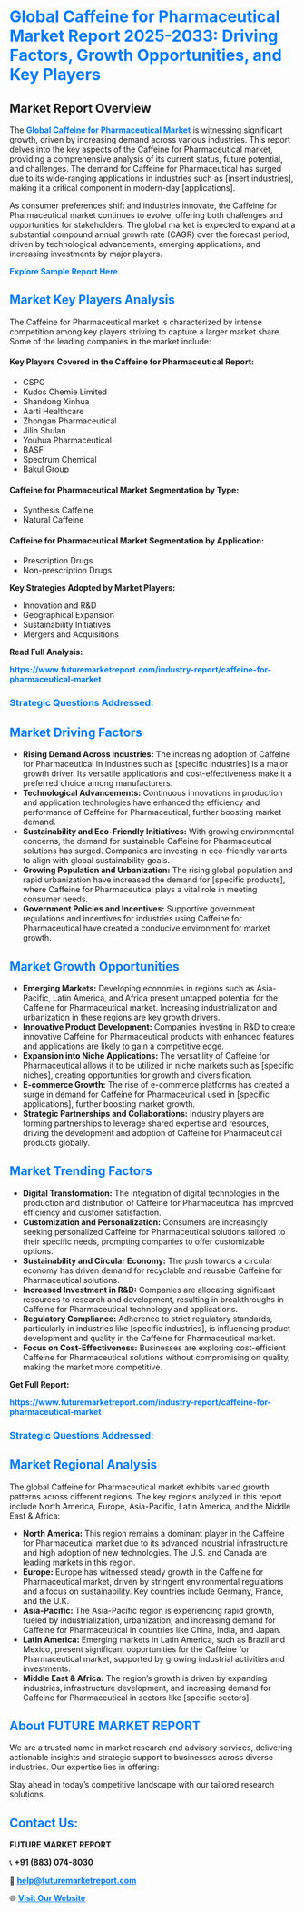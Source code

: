 <h1 style="color: #007BFF;">Global Caffeine for Pharmaceutical Market Report 2025-2033: Driving Factors, Growth Opportunities, and Key Players</h1>

<section id="overview">
<h2>Market Report Overview</h2>
<p>The <a href="https://www.futuremarketreport.com/industry-report/caffeine-for-pharmaceutical-market" style="color: #007BFF; text-decoration: none;"><strong>Global Caffeine for Pharmaceutical Market</strong></a> is witnessing significant growth, driven by increasing demand across various industries. This report delves into the key aspects of the Caffeine for Pharmaceutical market, providing a comprehensive analysis of its current status, future potential, and challenges. The demand for Caffeine for Pharmaceutical has surged due to its wide-ranging applications in industries such as [insert industries], making it a critical component in modern-day [applications].</p>
<p>As consumer preferences shift and industries innovate, the Caffeine for Pharmaceutical market continues to evolve, offering both challenges and opportunities for stakeholders. The global market is expected to expand at a substantial compound annual growth rate (CAGR) over the forecast period, driven by technological advancements, emerging applications, and increasing investments by major players.</p>
</section>

<section id="overview">
<p><a href="https://www.futuremarketreport.com/request-sample/reportId=55645" style="color: #007BFF; text-decoration: none;"><strong>Explore Sample Report Here</strong></a></p>
</section>

<section id="key-players">
<h2 style="color: #007BFF;">Market Key Players Analysis</h2>
<p>The Caffeine for Pharmaceutical market is characterized by intense competition among key players striving to capture a larger market share. Some of the leading companies in the market include:</p>
<h4>Key Players Covered in the Caffeine for Pharmaceutical Report:</h4>
<ul><li>CSPC</li><li>Kudos Chemie Limited</li><li>Shandong Xinhua</li><li>Aarti Healthcare</li><li>Zhongan Pharmaceutical</li><li>Jilin Shulan</li><li>Youhua Pharmaceutical</li><li>BASF</li><li>Spectrum Chemical</li><li>Bakul Group</li></ul>
<h4>Caffeine for Pharmaceutical Market Segmentation by Type:</h4>
<ul><li>Synthesis Caffeine</li><li>Natural Caffeine</li></ul>

<h4>Caffeine for Pharmaceutical Market Segmentation by Application:</h4>
<ul><li>Prescription Drugs</li><li>Non-prescription Drugs</li></ul>
<p><strong>Key Strategies Adopted by Market Players:</strong></p>
<ul>
<li>Innovation and R&D</li>
<li>Geographical Expansion</li>
<li>Sustainability Initiatives</li>
<li>Mergers and Acquisitions</li>
</ul>
</section>

<section>
<p><strong>Read Full Analysis: </strong></p><a href="https://www.futuremarketreport.com/industry-report/caffeine-for-pharmaceutical-market" style="color: #007BFF; text-decoration: none;"><strong>https://www.futuremarketreport.com/industry-report/caffeine-for-pharmaceutical-market</strong></a>
<h3 style="color: #007BFF;">Strategic Questions Addressed:</h3>
</section>

<section id="driving-factors">
<h2 style="color: #007BFF;">Market Driving Factors</h2>
<ul>
<li><strong>Rising Demand Across Industries:</strong> The increasing adoption of Caffeine for Pharmaceutical in industries such as [specific industries] is a major growth driver. Its versatile applications and cost-effectiveness make it a preferred choice among manufacturers.</li>
<li><strong>Technological Advancements:</strong> Continuous innovations in production and application technologies have enhanced the efficiency and performance of Caffeine for Pharmaceutical, further boosting market demand.</li>
<li><strong>Sustainability and Eco-Friendly Initiatives:</strong> With growing environmental concerns, the demand for sustainable Caffeine for Pharmaceutical solutions has surged. Companies are investing in eco-friendly variants to align with global sustainability goals.</li>
<li><strong>Growing Population and Urbanization:</strong> The rising global population and rapid urbanization have increased the demand for [specific products], where Caffeine for Pharmaceutical plays a vital role in meeting consumer needs.</li>
<li><strong>Government Policies and Incentives:</strong> Supportive government regulations and incentives for industries using Caffeine for Pharmaceutical have created a conducive environment for market growth.</li>
</ul>
</section>

<section id="growth-opportunities">
<h2 style="color: #007BFF;">Market Growth Opportunities</h2>
<ul>
<li><strong>Emerging Markets:</strong> Developing economies in regions such as Asia-Pacific, Latin America, and Africa present untapped potential for the Caffeine for Pharmaceutical market. Increasing industrialization and urbanization in these regions are key growth drivers.</li>
<li><strong>Innovative Product Development:</strong> Companies investing in R&D to create innovative Caffeine for Pharmaceutical products with enhanced features and applications are likely to gain a competitive edge.</li>
<li><strong>Expansion into Niche Applications:</strong> The versatility of Caffeine for Pharmaceutical allows it to be utilized in niche markets such as [specific niches], creating opportunities for growth and diversification.</li>
<li><strong>E-commerce Growth:</strong> The rise of e-commerce platforms has created a surge in demand for Caffeine for Pharmaceutical used in [specific applications], further boosting market growth.</li>
<li><strong>Strategic Partnerships and Collaborations:</strong> Industry players are forming partnerships to leverage shared expertise and resources, driving the development and adoption of Caffeine for Pharmaceutical products globally.</li>
</ul>
</section>

<section id="trending-factors">
<h2 style="color: #007BFF;">Market Trending Factors</h2>
<ul>
<li><strong>Digital Transformation:</strong> The integration of digital technologies in the production and distribution of Caffeine for Pharmaceutical has improved efficiency and customer satisfaction.</li>
<li><strong>Customization and Personalization:</strong> Consumers are increasingly seeking personalized Caffeine for Pharmaceutical solutions tailored to their specific needs, prompting companies to offer customizable options.</li>
<li><strong>Sustainability and Circular Economy:</strong> The push towards a circular economy has driven demand for recyclable and reusable Caffeine for Pharmaceutical solutions.</li>
<li><strong>Increased Investment in R&D:</strong> Companies are allocating significant resources to research and development, resulting in breakthroughs in Caffeine for Pharmaceutical technology and applications.</li>
<li><strong>Regulatory Compliance:</strong> Adherence to strict regulatory standards, particularly in industries like [specific industries], is influencing product development and quality in the Caffeine for Pharmaceutical market.</li>
<li><strong>Focus on Cost-Effectiveness:</strong> Businesses are exploring cost-efficient Caffeine for Pharmaceutical solutions without compromising on quality, making the market more competitive.</li>
</ul>
</section>

<section>
<p><strong>Get Full Report: </strong></p><a href="https://www.futuremarketreport.com/industry-report/caffeine-for-pharmaceutical-market" style="color: #007BFF; text-decoration: none;"><strong>https://www.futuremarketreport.com/industry-report/caffeine-for-pharmaceutical-market</strong></a>
<h3 style="color: #007BFF;">Strategic Questions Addressed:</h3>
</section>


<section id="regional-analysis">
<h2 style="color: #007BFF;">Market Regional Analysis</h2>
<p>The global Caffeine for Pharmaceutical market exhibits varied growth patterns across different regions. The key regions analyzed in this report include North America, Europe, Asia-Pacific, Latin America, and the Middle East & Africa:</p>
<ul>
<li><strong>North America:</strong> This region remains a dominant player in the Caffeine for Pharmaceutical market due to its advanced industrial infrastructure and high adoption of new technologies. The U.S. and Canada are leading markets in this region.</li>
<li><strong>Europe:</strong> Europe has witnessed steady growth in the Caffeine for Pharmaceutical market, driven by stringent environmental regulations and a focus on sustainability. Key countries include Germany, France, and the U.K.</li>
<li><strong>Asia-Pacific:</strong> The Asia-Pacific region is experiencing rapid growth, fueled by industrialization, urbanization, and increasing demand for Caffeine for Pharmaceutical in countries like China, India, and Japan.</li>
<li><strong>Latin America:</strong> Emerging markets in Latin America, such as Brazil and Mexico, present significant opportunities for the Caffeine for Pharmaceutical market, supported by growing industrial activities and investments.</li>
<li><strong>Middle East & Africa:</strong> The region’s growth is driven by expanding industries, infrastructure development, and increasing demand for Caffeine for Pharmaceutical in sectors like [specific sectors].</li>
</ul>
</section>

<footer>
<h2 style="color: #007BFF;">About FUTURE MARKET REPORT</h2>
<p>We are a trusted name in market research and advisory services, delivering actionable insights and strategic support to businesses across diverse industries. Our expertise lies in offering:</p>

<p>Stay ahead in today’s competitive landscape with our tailored research solutions.</p>

<h2 style="color: #007BFF;">Contact Us:</h2>
<p><strong>FUTURE MARKET REPORT</strong></p>
<p>📞 <strong>+91 (883) 074-8030</strong></p>
<p>📧 <strong><a href="mailto:help@futuremarketreport.com" style="color: #007BFF;">help@futuremarketreport.com</a></strong></p>
<p>🌐 <strong><a href="https://www.futuremarketreport.com/" style="color: #007BFF;">Visit Our Website</a></strong></p>
</footer>